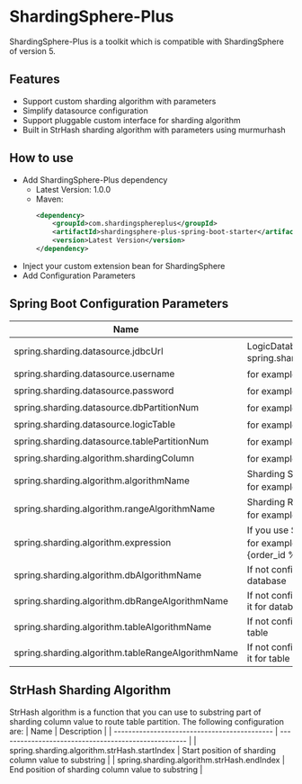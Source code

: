 # ShardingSphere-Plus
ShardingSphere-Plus is a toolkit which is compatible with ShardingSphere of version 5. 

## Features
-   Support custom sharding algorithm with parameters
-   Simplify datasource configuration
-   Support pluggable custom interface for sharding algorithm
-   Built in StrHash sharding algorithm with parameters using murmurhash

## How to use
-   Add ShardingSphere-Plus dependency
    - Latest Version: 1.0.0
    - Maven:
      ```xml
      <dependency>
          <groupId>com.shardingsphereplus</groupId>
          <artifactId>shardingsphere-plus-spring-boot-starter</artifactId>
          <version>Latest Version</version>
      </dependency>
      ```
-   Inject your custom extension bean for ShardingSphere
-   Add Configuration Parameters

## Spring Boot Configuration Parameters
| Name                                              | Description                                                  |
| ------------------------------------------------- | ------------------------------------------------------------ |
| spring.sharding.datasource.jdbcUrl                | LogicDatabase url，for example：spring.sharding.datasource.jdbcUrl=jdbc:mysql://localhost:3306/test |
| spring.sharding.datasource.username               | for example：spring.sharding.datasource.username=test        |
| spring.sharding.datasource.password               | for example：spring.sharding.datasource.password=test        |
| spring.sharding.datasource.dbPartitionNum         | for example：spring.sharding.datasource.dbPartitionNum=32    |
| spring.sharding.datasource.logicTable             | for example：spring.sharding.datasource.logicTable=test_table |
| spring.sharding.datasource.tablePartitionNum      | for example：spring.sharding.datasource.tablePartitionNum=32 |
| spring.sharding.algorithm.shardingColumn          | for example：spring.sharding.algorithm.shardingColumn=order_id |
| spring.sharding.algorithm.algorithmName           | Sharding Standard Algorithm Name, it's your algorithm bean name, <br />for example：spring.sharding.algorithm.algorithmName=strHash |
| spring.sharding.algorithm.rangeAlgorithmName      | Sharding Range Algorithm Name, it's your algorithm bean name, <br />for example：spring.sharding.algorithm.rangeAlgorithmName=range |
| spring.sharding.algorithm.expression              | If you use Sharding Inline Algorithm, it's your algorithm expression, <br />for example：spring.sharding.algorithm.expression=t_order_item$->{order_id % 2} |
| spring.sharding.algorithm.dbAlgorithmName         | If not config spring.sharding.algorithm.algorithmName, can use it for database |
| spring.sharding.algorithm.dbRangeAlgorithmName    | If not config spring.sharding.algorithm.rangeAlgorithmName, can use it for database |
| spring.sharding.algorithm.tableAlgorithmName      | If not config spring.sharding.algorithm.algorithmName, can use it for table |
| spring.sharding.algorithm.tableRangeAlgorithmName | If not config spring.sharding.algorithm.rangeAlgorithmName, can use it for table |

## StrHash Sharding Algorithm
StrHash algorithm is a function that you can use to substring part of sharding column value to route table partition.
The following configuration are:
| Name                                         | Description                                          |
| -------------------------------------------- | ---------------------------------------------------- |
| spring.sharding.algorithm.strHash.startIndex | Start position of sharding column value to substring |
| spring.sharding.algorithm.strHash.endIndex   | End position of sharding column value to substring   |
